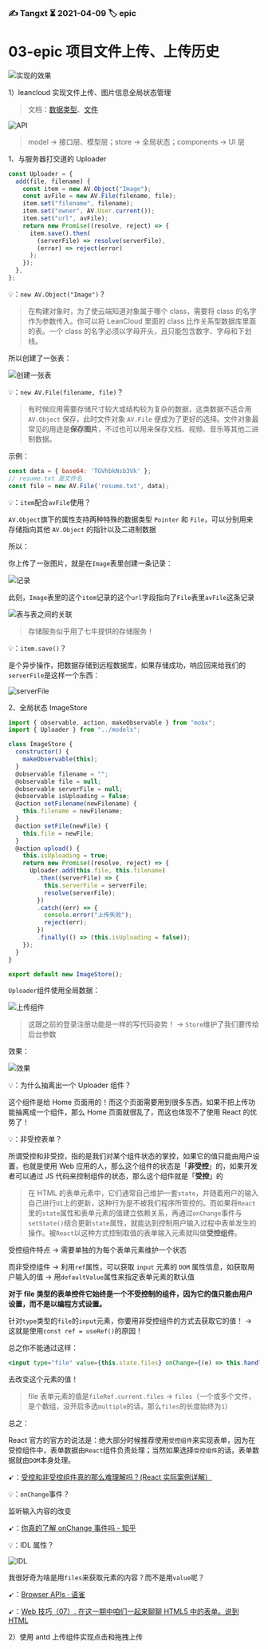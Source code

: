 ### ✍️ Tangxt ⏳ 2021-04-09 🏷️ epic

# 03-epic 项目文件上传、上传历史

![实现的效果](assets/img/2021-04-09-13-04-43.png)

1）leancloud 实现文件上传、图片信息全局状态管理

> 文档：[数据类型](https://leancloud.cn/docs/leanstorage_guide-js.html#hash799084270)、[文件](https://leancloud.cn/docs/leanstorage_guide-js.html#hash825935)

![API](assets/img/2021-04-09-16-37-58.png)

> model -> 接口层、模型层；store -> 全局状态；components -> UI 层

1、与服务器打交道的 Uploader

``` js
const Uploader = {
  add(file, filename) {
    const item = new AV.Object("Image");
    const avFile = new AV.File(filename, file);
    item.set("filename", filename);
    item.set("owner", AV.User.current());
    item.set("url", avFile);
    return new Promise((resolve, reject) => {
      item.save().then(
        (serverFile) => resolve(serverFile),
        (error) => reject(error)
      );
    });
  },
};
```

💡：`new AV.Object("Image")`？

> 在构建对象时，为了使云端知道对象属于哪个 class，需要将 class 的名字作为参数传入。你可以将 LeanCloud 里面的 class 比作关系型数据库里面的表。一个 class 的名字必须以字母开头，且只能包含数字、字母和下划线。

所以创建了一张表：

![创建一张表](assets/img/2021-04-09-16-44-14.png)

💡：`new AV.File(filename, file)`？

> 有时候应用需要存储尺寸较大或结构较为复杂的数据，这类数据不适合用 `AV.Object` 保存，此时文件对象 `AV.File` 便成为了更好的选择。文件对象最常见的用途是**保存图片**，不过也可以用来保存文档、视频、音乐等其他二进制数据。

示例：

``` js
const data = { base64: 'TGVhbkNsb3Vk' };
// resume.txt 是文件名
const file = new AV.File('resume.txt', data);
```

💡：`item`配合`avFile`使用？

`AV.Object`旗下的属性支持两种特殊的数据类型 `Pointer` 和 `File`，可以分别用来存储指向其他 `AV.Object` 的指针以及二进制数据

所以：

你上传了一张图片，就是在`Image`表里创建一条记录：

![记录](assets/img/2021-04-09-16-54-10.png)

此刻，`Image`表里的这个`item`记录的这个`url`字段指向了`File`表里`avFile`这条记录

![表与表之间的关联](assets/img/2021-04-09-17-01-47.png)

> 存储服务似乎用了七牛提供的存储服务！

💡：`item.save()`？

是个异步操作，把数据存储到远程数据库，如果存储成功，响应回来给我们的`serverFile`是这样一个东西：

![serverFile](assets/img/2021-04-09-17-10-26.png)

2、全局状态 ImageStore

``` js
import { observable, action, makeObservable } from "mobx";
import { Uploader } from "../models";

class ImageStore {
  constructor() {
    makeObservable(this);
  }
  @observable filename = "";
  @observable file = null;
  @observable serverFile = null;
  @observable isUploading = false;
  @action setFilename(newFilename) {
    this.filename = newFilename;
  }
  @action setFile(newFile) {
    this.file = newFile;
  }
  @action upload() {
    this.isUploading = true;
    return new Promise((resolve, reject) => {
      Uploader.add(this.file, this.filename)
        .then((serverFile) => {
          this.serverFile = serverFile;
          resolve(serverFile);
        })
        .catch((err) => {
          console.error("上传失败");
          reject(err);
        })
        .finally(() => (this.isUploading = false));
    });
  }
}

export default new ImageStore();
```

`Uploader`组件使用全局数据：

![上传组件](assets/img/2021-04-09-19-42-45.png)

> 这跟之前的登录注册功能是一样的写代码姿势！ -> `Store`维护了我们要传给后台参数

效果：

![效果](assets/img/2021-04-09-19-46-26.png)

💡：为什么抽离出一个 Uploader 组件？

这个组件是给 Home 页面用的！而这个页面需要用到很多东西，如果不把上传功能抽离成一个组件，那么 Home 页面就很乱了，而这也体现不了使用 React 的优势了！

💡：非受控表单？

所谓受控和非受控，指的是我们对某个组件状态的掌控，如果它的值只能由用户设置，也就是使用 Web 应用的人，那么这个组件的状态是「**非受控**」的，如果开发者可以通过 JS 代码来控制组件的状态，那么这个组件就是「**受控**」的

> 在 HTML 的表单元素中，它们通常自己维护一套`state`，并随着用户的输入自己进行`UI`上的更新，这种行为是不被我们程序所管控的。而如果将`React`里的`state`属性和表单元素的值建立依赖关系，再通过`onChange`事件与`setState()`结合更新`state`属性，就能达到控制用户输入过程中表单发生的操作。被`React`以这种方式控制取值的表单输入元素就叫做**受控组件**。

受控组件特点 -> 需要单独的为每个表单元素维护一个状态

而非受控组件 -> 利用`ref`属性，可以获取 `input` 元素的 `DOM` 属性信息，如获取用户输入的值 -> 用`defaultValue`属性来指定表单元素的默认值

**对于 file 类型的表单控件它始终是一个不受控制的组件，因为它的值只能由用户设置，而不是以编程方式设置。**

针对`type`类型的`file`的`input`元素，你要用非受控组件的方式去获取它的值！ -> 这就是使用`const ref = useRef()`的原因！

总之你不能通过这样：

``` jsx
<input type="file" value={this.state.files} onChange={(e) => this.handleFile(e)} />
```

去改变这个元素的值！

> file 表单元素的值是`fileRef.current.files` -> `files`（一个或多个文件，是个数组，没开启多选`multiple`的话，那么`files`的长度始终为`1`）

总之：

React 官方的官方的说法是：绝大部分时候推荐使用`受控组件`来实现表单，因为在受控组件中，表单数据由`React`组件负责处理；当然如果选择`受控组件`的话，表单数据就由`DOM`本身处理。

➹：[受控和非受控组件真的那么难理解吗？(React 实际案例详解）](https://juejin.cn/post/6858276396968951822#heading-7)

💡：`onChange`事件？

监听输入内容的改变

➹：[你真的了解 onChange 事件吗 - 知乎](https://zhuanlan.zhihu.com/p/168718667)

💡：IDL 属性？

![IDL](assets/img/2021-04-10-01-30-48.png)

我很好奇为啥是用`files`来获取元素的内容？而不是用`value`呢？

➹：[Browser APIs · 语雀](https://www.yuque.com/wendraw/fe/browser-api)

➹：[Web 技巧（07）. 在这一期中咱们一起来聊聊 HTML5 中的表单。说到 HTML](https://w3cplus.medium.com/web%E6%8A%80%E5%B7%A7-07-73e856f9e2f4)

2）使用 antd 上传组件实现点击和拖拽上传

